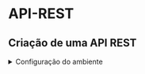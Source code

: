 # API-REST
## Criação de uma API REST

<details>
  <summary>Configuração do ambiente</summary>
  
  
### Instalações necessárias local:
*Insomnia*, *MySql Workbench*

##### WINDOWS:
* 1 - bash: `choco install insomnia-rest-api-client`
* 2 - bash: `choco install mysql.workbench`
##### LINUX (UBUNTU)
* 1 - bash: `sudo apt install mysql-workbench`
* 2 - bash: `sudo snap install insomnia`


### Instalações necessárias servidor:

##### REMOVER VERSÕES ANTERIORES DO DOCKER
* 1 - bash: `sudo apt-get remove \`
      `docker \`
      `docker-engine \`
      `docker.io \`
      `containerd runc -y`
##### ATUALIZAR PACOTES    
* 2 - bash: `sudo apt update`
* 2.1 - bash: `sudo apt upgrade`

##### INSTALA O DOCKER-CE
* 3 - bash: `sudo apt install \`
      `apt-transport-https \`
      `ca-certificates \`
      `curl \`
      `gnupg-agent \`
      `software-properties-common -y`
* 3.1 - bash: `curl -fsSL https://download.docker.com/linux/ubuntu/gpg | sudo apt-key add -`
* 3.2 - bash: `sudo add-apt-repository \`
              `"deb [arch=amd64] https://download.docker.com/linux/ubuntu \`
              `$(lsb_release -cs) \`
              `stable" -y`      
* 3.3 - bash: `sudo apt update`
* 3.4 - bash: `sudo apt install docker-ce docker-ce-cli containerd.io -y`

##### CRIANDO O CONTAINER DO MARIADB
* 4 - bash: `sudo docker run --restart always -d --name bdmariadb1 -p 3306:3306 \`
            `-e MYSQL_ROOT_PASSWORD=SUA_SENHA_FORTE mariadb`

##### COMANDOS DOCKER
*Para verificar o funcionamento do container:*
</br>

* bash: `sudo docker ps`

*Para parar o container criado:*
</br>

* bash: `sudo docker stop bdmariadb1`

*Para startar o container criado:*
</br>

* bash: `sudo docker start bdmariadb1`

*Para restartar o container criado:*
</br>

* bash: `sudo docker restart bdmariadb1`

*Para remover o container criado:*
</br>

* bash: `sudo docker rm bdmariadb1`

##### LIBERAR PORTA 3306
* 5 - Crie uma regra no firewall do servidor liberando o protocolo tcp na porta 3306 no seu servidor



 
</details>

